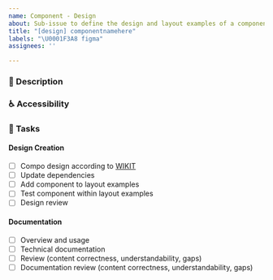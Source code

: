 ```yaml
---
name: Component - Design
about: Sub-issue to define the design and layout examples of a component.
title: "[design] componentnamehere"
labels: "\U0001F3A8 figma"
assignees: ''

---
```


### 📝 Description

<!-- Short description of the component and the task at hand  -->

### ♿ Accessibility

<!-- List accessibility considerations such as minimum size, focus handling, and color contrast -->

### 📃 Tasks

<!-- Add any required tasks not listed, remove any unnecessary tasks -->

#### Design Creation

- [ ] Compo design according to [WIKIT](https://wikit.post.ch/display/CW/Building+a+component)
- [ ] Update dependencies
- [ ] Add component to layout examples
- [ ] Test component within layout examples
- [ ] Design review

#### Documentation

- [ ] Overview and usage
- [ ] Technical documentation
- [ ] Review (content correctness, understandability, gaps)
- [ ] Documentation review (content correctness, understandability, gaps)
